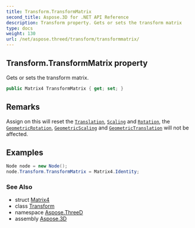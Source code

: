 ```yaml
---
title: Transform.TransformMatrix
second_title: Aspose.3D for .NET API Reference
description: Transform property. Gets or sets the transform matrix
type: docs
weight: 130
url: /net/aspose.threed/transform/transformmatrix/
---
```

## Transform.TransformMatrix property

Gets or sets the transform matrix.

```csharp
public Matrix4 TransformMatrix { get; set; }
```

## Remarks

Assign on this will reset the [`Translation`](../translation/), [`Scaling`](../scaling/) and [`Rotation`](../rotation/), the [`GeometricRotation`](../geometricrotation/), [`GeometricScaling`](../geometricscaling/) and [`GeometricTranslation`](../geometrictranslation/) will not be affected.

## Examples

```csharp
Node node = new Node();
node.Transform.TransformMatrix = Matrix4.Identity;
```

### See Also

* struct [Matrix4](../../../aspose.threed.utilities/matrix4/)
* class [Transform](../)
* namespace [Aspose.ThreeD](../../transform/)
* assembly [Aspose.3D](../../../)


